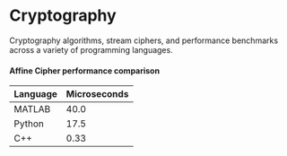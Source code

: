 # Cryptography
Cryptography algorithms, stream ciphers, and performance benchmarks across a variety of programming languages.

#### Affine Cipher performance comparison

| Language | Microseconds |
| -------- | ------------ |
| MATLAB   | 40.0         |
| Python   | 17.5         |
| C++      | 0.33         |
